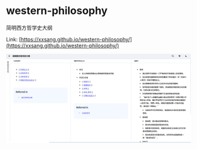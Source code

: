 # western-philosophy
简明西方哲学史大纲

Link: [https://xxsang.github.io/western-philosophy/](https://xxsang.github.io/western-philosophy/)

![screenshot](assets/readme_pic.png)